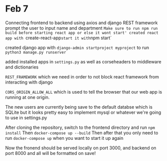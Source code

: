 # Feb 7

Connecting frontend to backend using axios and django REST framework
prompt the user to input name and department
`Make sure to run npm run build before starting react app or else it wont start'
created react app with `create-react-app` start it with `npm start`

created django app with `django-admin startproject myproject`
to run `python3 manage.py runserver`

added installed apps in `settings.py`
as well as corseheaders to middleware and dictionaries

`REST_FRAMEWORK` which we need in order to not block react framework from interacting with django

`CORS_ORIGIN_ALLOW_ALL` which is used to tell the browser that our web app is running at one origin.

The new users are currently being save to the default databse which is SQLite but it looks pretty easy to implement mysql or whatever we're going to use in settings.py

After cloning the repository, switch to the frontend directory and run `npm install`
Then `docker-compose up --build` 
Then after that you only need to run `docker-compose up` when you want to start it up again

Now the fronend should be served locally on port 3000, and backend on port 8000 and all will be formatted on save!
